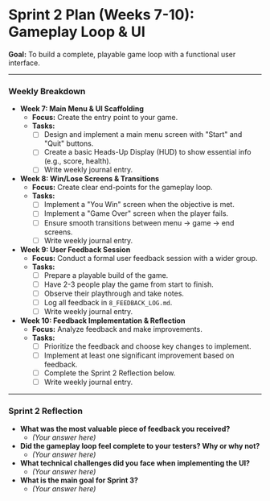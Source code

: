 # Sprint 2 Plan (Weeks 7-10): Gameplay Loop & UI

**Goal:** To build a complete, playable game loop with a functional user interface.

---

### Weekly Breakdown

*   **Week 7: Main Menu & UI Scaffolding**
    *   **Focus:** Create the entry point to your game.
    *   **Tasks:**
        *   [ ] Design and implement a main menu screen with "Start" and "Quit" buttons.
        *   [ ] Create a basic Heads-Up Display (HUD) to show essential info (e.g., score, health).
        *   [ ] Write weekly journal entry.

*   **Week 8: Win/Lose Screens & Transitions**
    *   **Focus:** Create clear end-points for the gameplay loop.
    *   **Tasks:**
        *   [ ] Implement a "You Win" screen when the objective is met.
        *   [ ] Implement a "Game Over" screen when the player fails.
        *   [ ] Ensure smooth transitions between menu -> game -> end screens.
        *   [ ] Write weekly journal entry.

*   **Week 9: User Feedback Session**
    *   **Focus:** Conduct a formal user feedback session with a wider group.
    *   **Tasks:**
        *   [ ] Prepare a playable build of the game.
        *   [ ] Have 2-3 people play the game from start to finish.
        *   [ ] Observe their playthrough and take notes.
        *   [ ] Log all feedback in `8_FEEDBACK_LOG.md`.
        *   [ ] Write weekly journal entry.

*   **Week 10: Feedback Implementation & Reflection**
    *   **Focus:** Analyze feedback and make improvements.
    *   **Tasks:**
        *   [ ] Prioritize the feedback and choose key changes to implement.
        *   [ ] Implement at least one significant improvement based on feedback.
        *   [ ] Complete the Sprint 2 Reflection below.
        *   [ ] Write weekly journal entry.

---

### Sprint 2 Reflection

*   **What was the most valuable piece of feedback you received?**
    *   *(Your answer here)*
*   **Did the gameplay loop feel complete to your testers? Why or why not?**
    *   *(Your answer here)*
*   **What technical challenges did you face when implementing the UI?**
    *   *(Your answer here)*
*   **What is the main goal for Sprint 3?**
    *   *(Your answer here)*
